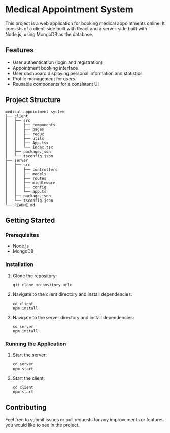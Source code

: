 # Medical Appointment System

This project is a web application for booking medical appointments online. It consists of a client-side built with React and a server-side built with Node.js, using MongoDB as the database.

## Features

- User authentication (login and registration)
- Appointment booking interface
- User dashboard displaying personal information and statistics
- Profile management for users
- Reusable components for a consistent UI

## Project Structure

```
medical-appointment-system
├── client
│   ├── src
│   │   ├── components
│   │   ├── pages
│   │   ├── redux
│   │   ├── utils
│   │   ├── App.tsx
│   │   └── index.tsx
│   ├── package.json
│   └── tsconfig.json
├── server
│   ├── src
│   │   ├── controllers
│   │   ├── models
│   │   ├── routes
│   │   ├── middleware
│   │   ├── config
│   │   └── app.ts
│   ├── package.json
│   └── tsconfig.json
└── README.md
```

## Getting Started

### Prerequisites

- Node.js
- MongoDB

### Installation

1. Clone the repository:
   ```
   git clone <repository-url>
   ```

2. Navigate to the client directory and install dependencies:
   ```
   cd client
   npm install
   ```

3. Navigate to the server directory and install dependencies:
   ```
   cd server
   npm install
   ```

### Running the Application

1. Start the server:
   ```
   cd server
   npm start
   ```

2. Start the client:
   ```
   cd client
   npm start
   ```

## Contributing

Feel free to submit issues or pull requests for any improvements or features you would like to see in the project.